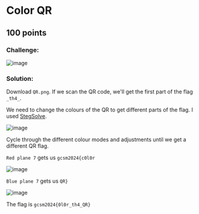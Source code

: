 # Color QR
## 100 points

### Challenge:
![image](https://github.com/user-attachments/assets/bee7ecbd-d71a-4b7a-a09e-844b8f787375)

### Solution:
Download `QR.png`. If we scan the QR code, we'll get the first part of the flag `_th4_`.

We need to change the colours of the QR to get different parts of the flag. I used [StegSolve](https://github.com/manisashank/stegsolve/blob/master/process%20to%20install%20stegsolve).

![image](https://github.com/user-attachments/assets/96be0832-885d-44a5-b7b0-2a404f1f0e9b)

Cycle through the different colour modes and adjustments until we get a different QR flag.

`Red plane 7` gets us `gcsm2024{c0l0r`

![image](https://github.com/user-attachments/assets/5a4c1c09-90b2-4009-b4f7-749a3d1eefce)

`Blue plane 7` gets us `QR}`

![image](https://github.com/user-attachments/assets/a0f3d261-4b65-4f5c-9915-95c62ed86f1d)

The flag is `gcsm2024{0l0r_th4_QR}`
